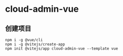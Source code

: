 # cloud-admin-vue

## 创建项目

~~~
npm i -g @vue/cli
npm i -g @vitejs/create-app
npm init @vitejs/app cloud-admin-vue --template vue
~~~
